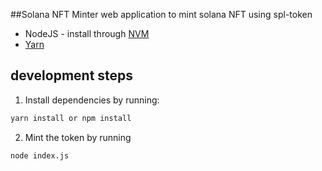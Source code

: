 ##Solana NFT Minter
web application to mint solana NFT using spl-token
- NodeJS - install through [NVM](https://github.com/nvm-sh/nvm)
- [Yarn](https://classic.yarnpkg.com/lang/en/docs/install/)
## development steps

1. Install dependencies by running:

```bash
yarn install or npm install
```

2. Mint the token by running
```bash
node index.js
```